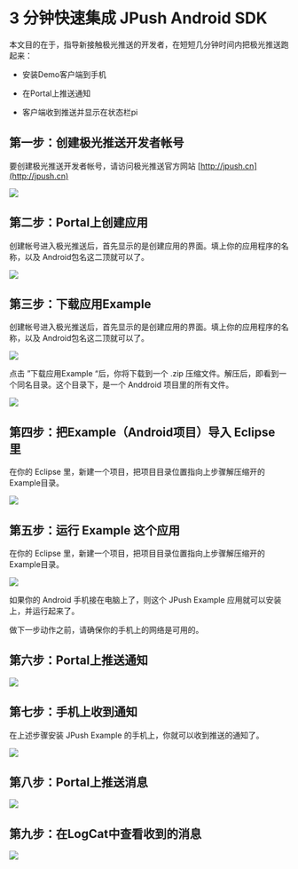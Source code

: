 # 3 分钟快速集成 JPush Android SDK
本文目的在于，指导新接触极光推送的开发者，在短短几分钟时间内把极光推送跑起来：

+ 安装Demo客户端到手机
 
+ 在Portal上推送通知

+ 客户端收到推送并显示在状态栏pi

## 第一步：创建极光推送开发者帐号
要创建极光推送开发者帐号，请访问极光推送官方网站 [http://jpush.cn](http://jpush.cn)

![](image/jpush_app_register.png)
 
## 第二步：Portal上创建应用
创建帐号进入极光推送后，首先显示的是创建应用的界面。填上你的应用程序的名称，以及 Android包名这二顶就可以了。

![](image/jpush_app_create.png)
## 第三步：下载应用Example
创建帐号进入极光推送后，首先显示的是创建应用的界面。填上你的应用程序的名称，以及 Android包名这二顶就可以了。

![](image/jpush_app_detail.png)


点击 ”下载应用Example “后，你将下载到一个 .zip 压缩文件。解压后，即看到一个同名目录。这个目录下，是一个 Anddroid 项目里的所有文件。


![](image/jpush_app_zipfile.png)


## 第四步：把Example（Android项目）导入 Eclipse 里

在你的 Eclipse 里，新建一个项目，把项目目录位置指向上步骤解压缩开的 Example目录。

![](image/jpush_app_newprj.png)

## 第五步：运行 Example 这个应用
在你的 Eclipse 里，新建一个项目，把项目目录位置指向上步骤解压缩开的 Example目录。

![](image/jpush_app_run.png)

如果你的 Android 手机接在电脑上了，则这个 JPush Example 应用就可以安装上，并运行起来了。

做下一步动作之前，请确保你的手机上的网络是可用的。


## 第六步：Portal上推送通知

![](image/jpush_app_sendmsg.png)


## 第七步：手机上收到通知
在上述步骤安装 JPush Example 的手机上，你就可以收到推送的通知了。

![](image/jpush_app_received.png)


## 第八步：Portal上推送消息

![](image/Screenshot_13-4-10.png)

## 第九步：在LogCat中查看收到的消息

![](image/Screenshot_13-4-10_log.png)





